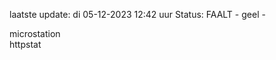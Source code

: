 laatste update: 
di 05-12-2023 12:42   uur 
Status: FAALT - geel - 
<div class="service Y">microstation</div><div class="service G">httpstat</div>